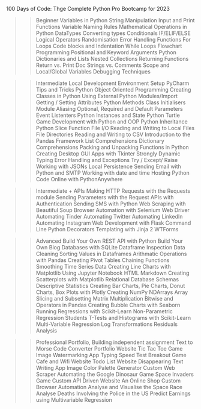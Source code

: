 100 Days of Code: Thge Complete Python Pro Bootcamp for 2023
>> Beginner
Variables in Python
String Manipulation
Input and Print Functions
Variable Naming Rules
Mathematical Operations in Python
DataTypes
Converting types
Conditionals IF/ELIF/ELSE
Logical Operators
Randomisation
Error Handling
Functions
For Loops
Code blocks and Indentation
While Loops
Flowchart Programming
Positional and Keyword Arguments
Python Dictionaries and Lists
Nested Collections
Returning Functions
Return vs. Print
Doc Strings vs. Comments
Scope and Local/Global Variables
Debugging Techniques

>> Intermediate
Local Development Environment Setup
PyCharm Tips and Tricks
Python Object Oriented Programming
Creating Classes in Python
Using External Python Modules/Import
Getting / Setting Attributes
Python Methods
Class Initialisers
Module Aliasing
Optional, Required and Default Parameters
Event Listenters
Python Instances and State
Python Turtle
Game Development with Python and OOP
Python Inheritance
Python Slice Function
File I/O Reading and Writing to Local Files
File Directories
Reading and Writing to CSV
Introduction to the Pandas Framework
List Comprehensions
Dictionary Comprehensions
Packing and Unpacking Functions in Python
Creating Desktop GUI Apps with Tkinter
Strongly Dynamic Typing
Error Handling and Exceptions
Try / Except/ Raise
Working with JSONs
Local Persistence
Sending Email with Python and SMTP
Working with date and time
Hosting Python Code Online with PythonAnywhere

>> Intermediate +
APIs
Making HTTP Requests with the Requests module
Sending Parameters with the Request
APIs with Authentication
Sending SMS with Python
Web Scraping with Beautiful Soup
Browser Automation with Selenium Web Driver
Automating Tinder
Automating Twitter
Automating LinkedIn
Automating Instagram
Web Development with Flask
Command Line
Python Decorators
Templating with Jinja 2
WTForms

>> Advanced
Build Your Own REST API with Python
Build Your Own Blog
Databases with SQLite
Dataframe Inspection
Data Cleaning
Sorting Values in Dataframes
Arithmatic Operations with Pandas
Creating Pivot Tables
Chaining Functions
Smoothing Time Series Data
Creating Line Charts with Matplotlib
Using Jupyter Notebook
HTML Markdown
Creating Scatterplots with Matplotlib
Relational Database Schemas
Descriptive Statistics
Creating Bar Charts, Pie Charts, Donut Charts, Box Plots with
Plotly
Creating NumPy NDArrays
Array Slicing and Subsetting
Matrix Multiplication
Bitwise and Operators in Pandas
Creating Bubble Charts with Seaborn
Running Regressions with Scikit-Learn
Non-Parametric Regression
Students T-Tests and Histograms with Scikit-Learn
Multi-Variable Regression
Log Transformations
Residuals Analysis

>> Professional Portfolio, Building independent assignment
Text to Morse Code Converter
Portfolio Website
Tic Tac Toe Game
Image Watermarking App
Typing Speed Test
Breakout Game
Cafe and Wifi Website
Todo List Website
Disappearing Text Writing App
Image Color Palette Generator
Custom Web Scraper
Automating the Google Dinosaur Game
Space Invaders Game
Custom API Driven Website
An Online Shop
Custom Browser Automation
Analyse and Visualise the Space Race
Analyse Deaths Involving the Police in the US
Predict Earnings using Multivariable Regression
